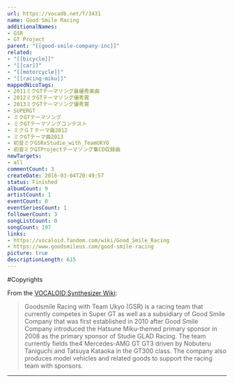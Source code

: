 ```yaml
---
url: https://vocadb.net/T/3431
name: Good Smile Racing
additionalNames: 
- GSR
- GT Project
parent: "[[good-smile-company-inc]]"
related:
- "[[bicycle]]"
- "[[car]]"
- "[[motorcycle]]"
- "[[racing-miku]]"
mappedNicoTags:
- 2011ミクGTテーマソング最優秀楽曲
- 2012ミクGTテーマソング優秀賞
- 2013ミクGTテーマソング優秀賞
- SUPERGT
- ミクGTテーマソング
- ミクGTテーマソングコンテスト
- ミクＧＴテーマ曲2012
- ミクGTテーマ曲2013
- 初音ミクGSRxStudie_with_TeamUKYO
- 初音ミクGTProjectテーマソング集CD収録曲
newTargets:
- all
commentCount: 3
createDate: 2016-03-04T20:49:57
status: Finished
albumCount: 9
artistCount: 1
eventCount: 0
eventSeriesCount: 1
followerCount: 3
songListCount: 0
songCount: 197
links: 
- https://vocaloid.fandom.com/wiki/Good_Smile_Racing
- https://www.goodsmileus.com/good-smile-racing
picture: true
descriptionLength: 615
---
```


#Copyrights

From the [VOCALOID Synthesizer Wiki](https://vocaloid.fandom.com/wiki/Good_Smile_Racing):
>Goodsmile Racing with Team Ukyo (GSR) is a racing team that currently competes in Super GT as well as a subsidiary of Good Smile Company that was first established in 2010 after Good Smile Company introduced the Hatsune Miku-themed primary sponsor in 2008 as the primary sponsor of Studie GLAD Racing. The team currently fields the4 Mercedes-AMG GT GT3 driven by Nobuteru Taniguchi and Tatsuya Kataoka in the GT300 class. The company also produces model vehicles and related goods to support the racing team with sponsors.

---

